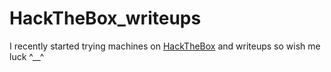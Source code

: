 # HackTheBox_writeups

I recently started trying machines on [HackTheBox](https://www.hackthebox.eu/) and writeups so wish me luck ^__^
